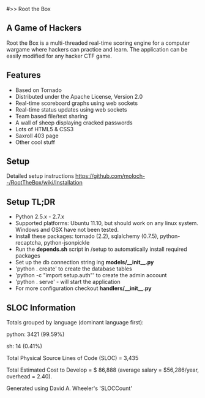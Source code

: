 #>> Root the Box

A Game of Hackers
-------------------
Root the Box is a multi-threaded real-time scoring engine for a computer wargame where hackers can practice and learn. 
The application can be easily modified for any hacker CTF game.

Features
-------------------
* Based on Tornado
* Distributed under the Apache License, Version 2.0
* Real-time scoreboard graphs using web sockets
* Real-time status updates using web sockets
* Team based file/text sharing
* A wall of sheep displaying cracked passwords
* Lots of HTML5 & CSS3
* Saxroll 403 page
* Other cool stuff

Setup
-------------------
Detailed setup instructions https://github.com/moloch--/RootTheBox/wiki/Installation

Setup TL;DR
-------------------
* Python 2.5.x - 2.7.x
* Supported platforms: Ubuntu 11.10, but should work on any linux system.  Windows and OSX have not been tested.
* Install these packages: tornado (2.2), sqlalchemy (0.7.5), python-recaptcha, python-jsonpickle
* Run the __depends.sh__ script in /setup to automatically install required packages
* Set up the db connection string ing __models/\_\_init\_\_.py__
* 'python . create' to create the database tables 
* 'python -c "import setup.auth"' to create the admin account
* 'python . serve' - will start the application
*  For more configuration checkout __handlers/\_\_init\_\_.py__

SLOC Information
---------------------

Totals grouped by language (dominant language first):

python:        3421 (99.59%)

sh:              14 (0.41%)

Total Physical Source Lines of Code (SLOC)                = 3,435

Total Estimated Cost to Develop                           = $ 86,888 (average salary = $56,286/year, overhead = 2.40).

Generated using David A. Wheeler's 'SLOCCount'

